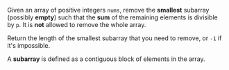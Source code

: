 Given an array of positive integers `nums`, remove the **smallest** subarray (possibly **empty**) such that the **sum** of the remaining elements is divisible by `p`. It is **not** allowed to remove the whole array.

Return the length of the smallest subarray that you need to remove, or `-1` if it's impossible.

A **subarray** is defined as a contiguous block of elements in the array.